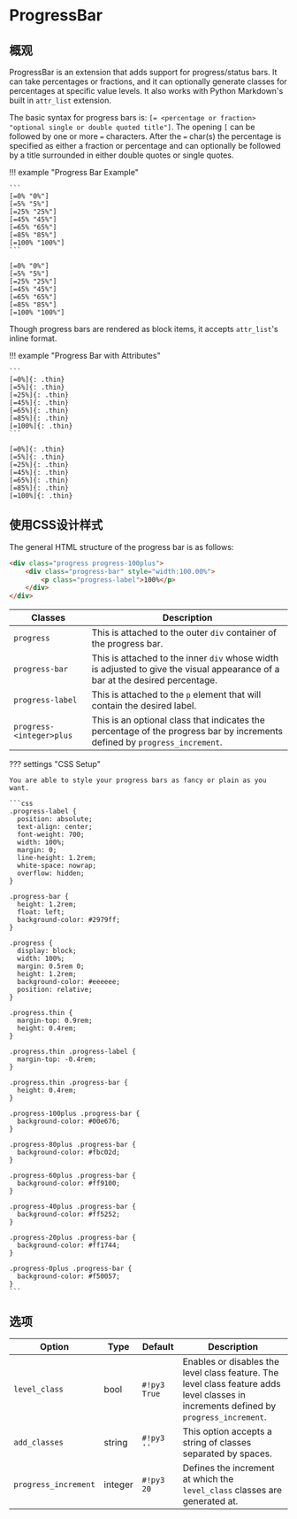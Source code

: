 # ProgressBar

## 概观

ProgressBar is an extension that adds support for progress/status bars.  It can take percentages or fractions, and it can optionally generate classes for percentages at specific value levels.  It also works with Python Markdown's built in `attr_list` extension.

The basic syntax for progress bars is: `[= <percentage or fraction> "optional single or double quoted title"]`.  The opening `[` can be followed by one or more `=` characters. After the `=` char(s) the percentage is specified as either a fraction or percentage and can optionally be followed by a title surrounded in either double quotes or single quotes.

!!! example "Progress Bar Example"

    ```
    [=0% "0%"]
    [=5% "5%"]
    [=25% "25%"]
    [=45% "45%"]
    [=65% "65%"]
    [=85% "85%"]
    [=100% "100%"]
    ```

    [=0% "0%"]
    [=5% "5%"]
    [=25% "25%"]
    [=45% "45%"]
    [=65% "65%"]
    [=85% "85%"]
    [=100% "100%"]

Though progress bars are rendered as block items, it accepts `attr_list`'s inline format.

!!! example "Progress Bar with Attributes"

    ```
    [=0%]{: .thin}
    [=5%]{: .thin}
    [=25%]{: .thin}
    [=45%]{: .thin}
    [=65%]{: .thin}
    [=85%]{: .thin}
    [=100%]{: .thin}
    ```

    [=0%]{: .thin}
    [=5%]{: .thin}
    [=25%]{: .thin}
    [=45%]{: .thin}
    [=65%]{: .thin}
    [=85%]{: .thin}
    [=100%]{: .thin}

## 使用CSS设计样式

The general HTML structure of the progress bar is as follows:

```html
<div class="progress progress-100plus">
    <div class="progress-bar" style="width:100.00%">
        <p class="progress-label">100%</p>
    </div>
</div>
```

Classes                  | Description
------------------------ |------------
`progress`               | This is attached to the outer `div` container of the progress bar.
`progress-bar`           | This is attached to the inner `div` whose width is adjusted to give the visual appearance of a bar at the desired percentage.
`progress-label`         | This is attached to the `p` element that will contain the desired label.
`progress-<integer>plus` | This is an optional class that indicates the percentage of the progress bar by increments defined by `progress_increment`.

??? settings "CSS Setup"

    You are able to style your progress bars as fancy or plain as you want.

    ```css
    .progress-label {
      position: absolute;
      text-align: center;
      font-weight: 700;
      width: 100%;
      margin: 0;
      line-height: 1.2rem;
      white-space: nowrap;
      overflow: hidden;
    }

    .progress-bar {
      height: 1.2rem;
      float: left;
      background-color: #2979ff;
    }

    .progress {
      display: block;
      width: 100%;
      margin: 0.5rem 0;
      height: 1.2rem;
      background-color: #eeeeee;
      position: relative;
    }

    .progress.thin {
      margin-top: 0.9rem;
      height: 0.4rem;
    }

    .progress.thin .progress-label {
      margin-top: -0.4rem;
    }

    .progress.thin .progress-bar {
      height: 0.4rem;
    }

    .progress-100plus .progress-bar {
      background-color: #00e676;
    }

    .progress-80plus .progress-bar {
      background-color: #fbc02d;
    }

    .progress-60plus .progress-bar {
      background-color: #ff9100;
    }

    .progress-40plus .progress-bar {
      background-color: #ff5252;
    }

    .progress-20plus .progress-bar {
      background-color: #ff1744;
    }

    .progress-0plus .progress-bar {
      background-color: #f50057;
    }
    ```

## 选项

Option               | Type    | Default      | Description
-------------------- | ------- | ------------ |------------
`level_class`        | bool    | `#!py3 True` | Enables or disables the level class feature.  The level class feature adds level classes in increments defined by `progress_increment`.
`add_classes`        | string  | `#!py3 ''`   | This option accepts a string of classes separated by spaces.
`progress_increment` | integer | `#!py3 20`   | Defines the increment at which the `level_class` classes are generated at.
